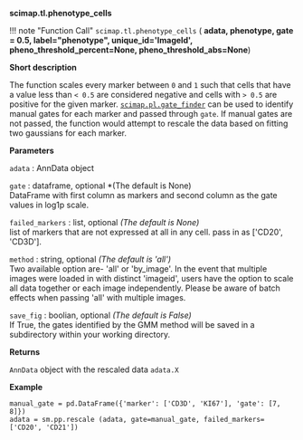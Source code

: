 **scimap.tl.phenotype_cells**

!!! note "Function Call"
    `scimap.tl.phenotype_cells` (
      **adata,
      phenotype,
      gate = 0.5,
      label="phenotype",
      unique_id='ImageId',
      pheno_threshold_percent=None,
      pheno_threshold_abs=None**)

**Short description**

The function scales every marker between `0` and `1` such that cells that have a value less than `< 0.5` are considered negative  and cells with `> 0.5` are positive for the given marker. [`scimap.pl.gate_finder`](../pl/sm.pl.gate_finder) can be used to identify manual gates for each marker and passed through `gate`. If manual gates are not passed, the function would attempt to rescale the data based on fitting two gaussians for each marker.  

**Parameters**

`adata` : AnnData object  

`gate` : dataframe, optional *(The default is None)   
DataFrame with first column as markers and second column as the gate values in log1p scale.  

`failed_markers` : list, optional *(The default is None)*  
list of markers that are not expressed at all in any cell. pass in as ['CD20', 'CD3D'].  

`method` : string, optional *(The default is 'all')*  
Two available option are- 'all' or 'by_image'. In the event that multiple images were loaded in with distinct 'imageid', users have the option to scale all data together or each image independently. Please be aware of batch effects when passing 'all' with multiple images.  

`save_fig` : boolian, optional *(The default is False)*  
If True, the gates identified by the GMM method will be saved in a subdirectory within your working directory.  


**Returns**

`AnnData` object with the rescaled data `adata.X`

**Example**

```
manual_gate = pd.DataFrame({'marker': ['CD3D', 'KI67'], 'gate': [7, 8]})
adata = sm.pp.rescale (adata, gate=manual_gate, failed_markers=['CD20', 'CD21'])
```
